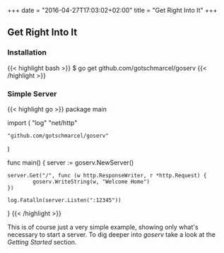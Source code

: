 +++
date = "2016-04-27T17:03:02+02:00"
title = "Get Right Into It"
+++

## Get Right Into It

### Installation

{{< highlight bash >}}
$ go get github.com/gotschmarcel/goserv
{{< /highlight >}}

### Simple Server

{{< highlight go >}}
package main

import (
    "log"
    "net/http"

    "github.com/gotschmarcel/goserv"
)

func main() {
    server := goserv.NewServer()

    server.Get("/", func (w http.ResponseWriter, r *http.Request) {
            goserv.WriteString(w, "Welcome Home")
    })

    log.Fatalln(server.Listen(":12345"))
}
{{< /highlight >}}

This is of course just a very simple example, showing only what's necessary to start a server. To
dig deeper into *goserv* take a look at the *Getting Started* section.

